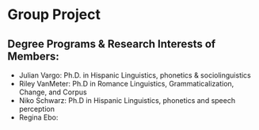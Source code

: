 # Group Project

## Degree Programs & Research Interests of Members:
- Julian Vargo: Ph.D. in Hispanic Linguistics, phonetics & sociolinguistics
- Riley VanMeter: Ph.D in Romance Linguistics, Grammaticalization, Change, and Corpus
- Niko Schwarz: Ph.D in Hispanic Linguistics, phonetics and speech perception
- Regina Ebo:

